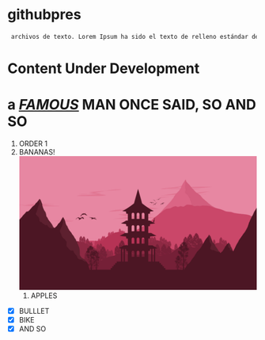 # githubpres	

```python
 archivos de texto. Lorem Ipsum ha sido el texto de relleno estándar de las industrias desde el año 1500, cuando un impresor (N. del T. persona que se dedica a la galería de textos y los mezcló de tal manera que logró hacer un libro de textos especimen. No sólo sobrevivió 500 años, sino que tambien ingresó como texto de relleno
```

# Content Under Development 



# a ***<u>[FAMOUS](http://google.com)</u>*** MAN ONCE SAID, SO AND SO

1. ORDER 1
2. BANANAS!![](images/2.jpg)
   1. APPLES

- [x] BULLLET
- [x] BIKE 
- [x] AND SO
